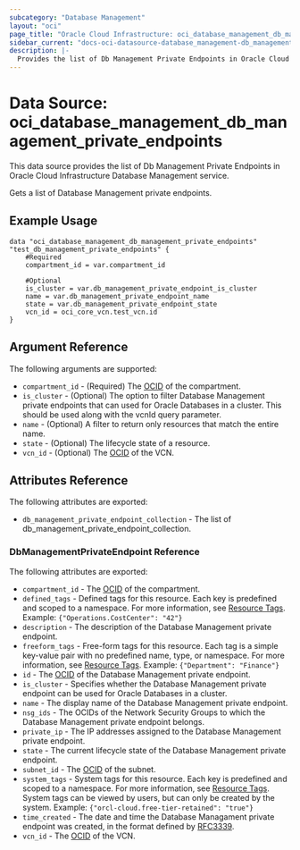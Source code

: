 ```yaml
---
subcategory: "Database Management"
layout: "oci"
page_title: "Oracle Cloud Infrastructure: oci_database_management_db_management_private_endpoints"
sidebar_current: "docs-oci-datasource-database_management-db_management_private_endpoints"
description: |-
  Provides the list of Db Management Private Endpoints in Oracle Cloud Infrastructure Database Management service
---
```


# Data Source: oci_database_management_db_management_private_endpoints
This data source provides the list of Db Management Private Endpoints in Oracle Cloud Infrastructure Database Management service.

Gets a list of Database Management private endpoints.


## Example Usage

```hcl
data "oci_database_management_db_management_private_endpoints" "test_db_management_private_endpoints" {
	#Required
	compartment_id = var.compartment_id

	#Optional
	is_cluster = var.db_management_private_endpoint_is_cluster
	name = var.db_management_private_endpoint_name
	state = var.db_management_private_endpoint_state
	vcn_id = oci_core_vcn.test_vcn.id
}
```

## Argument Reference

The following arguments are supported:

* `compartment_id` - (Required) The [OCID](https://docs.cloud.oracle.com/iaas/Content/General/Concepts/identifiers.htm) of the compartment.
* `is_cluster` - (Optional) The option to filter Database Management private endpoints that can used for Oracle Databases in a cluster. This should be used along with the vcnId query parameter. 
* `name` - (Optional) A filter to return only resources that match the entire name.
* `state` - (Optional) The lifecycle state of a resource.
* `vcn_id` - (Optional) The [OCID](https://docs.cloud.oracle.com/iaas/Content/General/Concepts/identifiers.htm) of the VCN.


## Attributes Reference

The following attributes are exported:

* `db_management_private_endpoint_collection` - The list of db_management_private_endpoint_collection.

### DbManagementPrivateEndpoint Reference

The following attributes are exported:

* `compartment_id` - The [OCID](https://docs.cloud.oracle.com/iaas/Content/General/Concepts/identifiers.htm) of the compartment.
* `defined_tags` - Defined tags for this resource. Each key is predefined and scoped to a namespace. For more information, see [Resource Tags](https://docs.cloud.oracle.com/iaas/Content/General/Concepts/resourcetags.htm). Example: `{"Operations.CostCenter": "42"}` 
* `description` - The description of the Database Management private endpoint.
* `freeform_tags` - Free-form tags for this resource. Each tag is a simple key-value pair with no predefined name, type, or namespace. For more information, see [Resource Tags](https://docs.cloud.oracle.com/iaas/Content/General/Concepts/resourcetags.htm). Example: `{"Department": "Finance"}` 
* `id` - The [OCID](https://docs.cloud.oracle.com/iaas/Content/General/Concepts/identifiers.htm) of the Database Management private endpoint.
* `is_cluster` - Specifies whether the Database Management private endpoint can be used for Oracle Databases in a cluster.
* `name` - The display name of the Database Management private endpoint.
* `nsg_ids` - The OCIDs of the Network Security Groups to which the Database Management private endpoint belongs. 
* `private_ip` - The IP addresses assigned to the Database Management private endpoint. 
* `state` - The current lifecycle state of the Database Management private endpoint.
* `subnet_id` - The [OCID](https://docs.cloud.oracle.com/iaas/Content/General/Concepts/identifiers.htm) of the subnet.
* `system_tags` - System tags for this resource. Each key is predefined and scoped to a namespace. For more information, see [Resource Tags](https://docs.cloud.oracle.com/iaas/Content/General/Concepts/resourcetags.htm). System tags can be viewed by users, but can only be created by the system.  Example: `{"orcl-cloud.free-tier-retained": "true"}` 
* `time_created` - The date and time the Database Managament private endpoint was created, in the format defined by [RFC3339](https://tools.ietf.org/html/rfc3339).
* `vcn_id` - The [OCID](https://docs.cloud.oracle.com/iaas/Content/General/Concepts/identifiers.htm) of the VCN.

